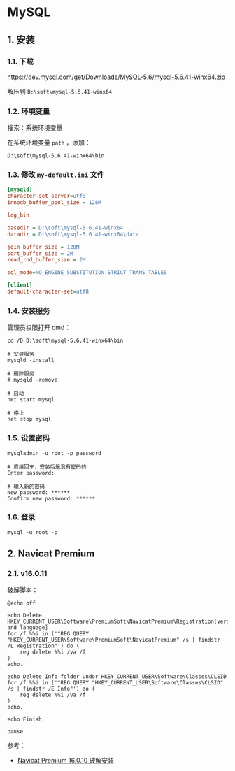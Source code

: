 # MySQL

## 1. 安装

### 1.1. 下载

https://dev.mysql.com/get/Downloads/MySQL-5.6/mysql-5.6.41-winx64.zip

解压到 `D:\soft\mysql-5.6.41-winx64`

### 1.2. 环境变量

搜索：系统环境变量

在系统环境变量 `path` ，添加：

```text
D:\soft\mysql-5.6.41-winx64\bin
```

### 1.3. 修改 `my-default.ini` 文件

```ini
[mysqld]
character-set-server=utf8
innodb_buffer_pool_size = 128M

log_bin

basedir = D:\soft\mysql-5.6.41-winx64
datadir = D:\soft\mysql-5.6.41-winx64\data

join_buffer_size = 128M
sort_buffer_size = 2M
read_rnd_buffer_size = 2M 

sql_mode=NO_ENGINE_SUBSTITUTION,STRICT_TRANS_TABLES 

[client]
default-character-set=utf8
```

### 1.4. 安装服务

管理员权限打开 cmd：

```shell
cd /D D:\soft\mysql-5.6.41-winx64\bin

# 安装服务
mysqld -install

# 删除服务
# mysqld -remove

# 启动
net start mysql

# 停止
net stop mysql 
```

### 1.5. 设置密码

```shell
mysqladmin -u root -p password

# 直接回车，安装后是没有密码的
Enter password:

# 输入新的密码
New password: ******
Confirm new password: ******
```

### 1.6. 登录

```shell
mysql -u root -p
```

## 2. Navicat Premium

### 2.1. v16.0.11

破解脚本：

```shell
@echo off

echo Delete HKEY_CURRENT_USER\Software\PremiumSoft\NavicatPremium\Registration[version and language]
for /f %%i in ('"REG QUERY "HKEY_CURRENT_USER\Software\PremiumSoft\NavicatPremium" /s | findstr /L Registration"') do (
    reg delete %%i /va /f
)
echo.

echo Delete Info folder under HKEY_CURRENT_USER\Software\Classes\CLSID
for /f %%i in ('"REG QUERY "HKEY_CURRENT_USER\Software\Classes\CLSID" /s | findstr /E Info"') do (
    reg delete %%i /va /f
)
echo.

echo Finish

pause
```

参考： 

* [Navicat Premium 16.0.10 破解安装](https://cloud.tencent.com/developer/article/1953103)
